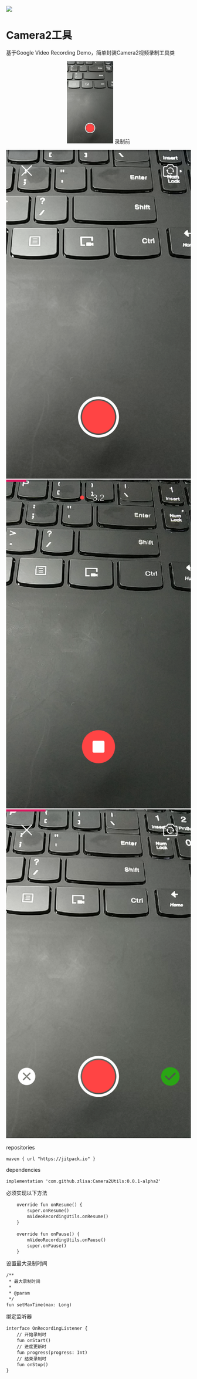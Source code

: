 [![](https://jitpack.io/v/zlisa/Camera2Utils.svg)](https://jitpack.io/#zlisa/Camera2Utils)

# Camera2工具
基于Google Video Recording Demo，简单封装Camera2视频录制工具类

<center>
<img src="https://github.com/zlisa/Camera2Utils/raw/master/image/QQ%E5%9B%BE%E7%89%8720180807144803.png" width="25%" height="25%" />
录制前
</center>

![录制前](https://github.com/zlisa/Camera2Utils/blob/master/image/QQ%E5%9B%BE%E7%89%8720180807144803.png)
![录制中](https://github.com/zlisa/Camera2Utils/blob/master/image/QQ%E5%9B%BE%E7%89%8720180807144810.png)
![录制后](https://github.com/zlisa/Camera2Utils/blob/master/image/QQ%E5%9B%BE%E7%89%8720180807144815.png)

repositories
```
maven { url "https://jitpack.io" }
```
dependencies
```
implementation 'com.github.zlisa:Camera2Utils:0.0.1-alpha2'
```

必须实现以下方法
```
    override fun onResume() {
        super.onResume()
        mVideoRecordingUtils.onResume()
    }

    override fun onPause() {
        mVideoRecordingUtils.onPause()
        super.onPause()
    }
```
设置最大录制时间
```
/**
 * 最大录制时间
 * 
 * @param 
 */
fun setMaxTime(max: Long)
```
绑定监听器
```
interface OnRecordingListener {
    // 开始录制时
    fun onStart()
    // 进度更新时
    fun progress(progress: Int)
    // 结束录制时
    fun onStop()
}
```

